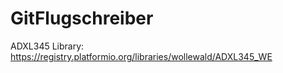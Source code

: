 # GitFlugschreiber



ADXL345 Library:
https://registry.platformio.org/libraries/wollewald/ADXL345_WE


